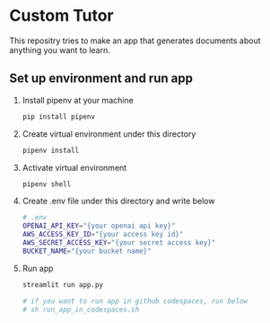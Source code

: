 # Custom Tutor
This repositry tries to make an app that generates documents about anything you want to learn.

## Set up environment and run app
1. Install pipenv at your machine
    ```bash
    pip install pipenv
    ```
2. Create virtual environment under this directory
    ```bash
    pipenv install
    ```
3. Activate virtual environment
    ```bash
    pipenv shell
    ```
4. Create .env file under this directory and write below
    ```bash
    # .env
    OPENAI_API_KEY="{your openai api key}"
    AWS_ACCESS_KEY_ID="{your access key id}"
    AWS_SECRET_ACCESS_KEY="{your secret access key}"
    BUCKET_NAME="{your bucket name}"
    ```
5. Run app
    ```bash
    streamlit run app.py

    # if you want to run app in github codespaces, run below
    # sh run_app_in_codespaces.sh
    ```
